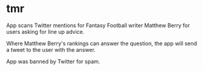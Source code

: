 # tmr

App scans Twitter mentions for Fantasy Football writer Matthew Berry for users asking for line up advice.

Where Matthew Berry's rankings can answer the question, the app will send a tweet to the user with the answer.

App was banned by Twitter for spam.
